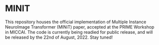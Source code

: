 # MINIT
This repository houses the official implementation of Multiple Instance NeuroImage Transformer (MINiT) paper, accepted at the PRIME Workshop in MICCAI.
The code is currently being readied for public release, and will be released by the 22nd of August, 2022. Stay tuned!
